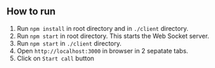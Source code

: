 ## How to run

1. Run `npm install` in root directory and in `./client` directory.
2. Run `npm start` in root directory. This starts the Web Socket server.
3. Run `npm start` in `./client` directory.
4. Open `http://localhost:3000` in browser in 2 sepatate tabs.
5. Click on `Start call` button
